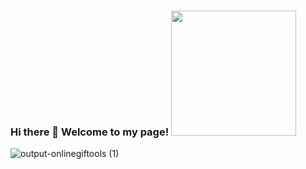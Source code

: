 ### Hi there 👋 Welcome to my page! <img src = "https://github.com/ShirleyP8908/ShirleyP8908/assets/98612806/7989163a-3e1f-442d-a8bf-357f4cd7c2d5" width = "200" height = "200"/>

![output-onlinegiftools (1)](https://github.com/ShirleyP8908/ShirleyP8908/assets/98612806/7de41dad-ca2a-41eb-8477-f886267f08be)







<!--
**ShirleyP8908/ShirleyP8908** is a ✨ _special_ ✨ repository because its `README.md` (this file) appears on your GitHub profile.



Here are some ideas to get you started:

- 🔭 I’m currently working on ...
- 🌱 I’m currently learning ...
- 👯 I’m looking to collaborate on ...
- 🤔 I’m looking for help with ...
- 💬 Ask me about ...
- 📫 How to reach me: ...
- 😄 Pronouns: ...
- ⚡ Fun fact: ...
-->
